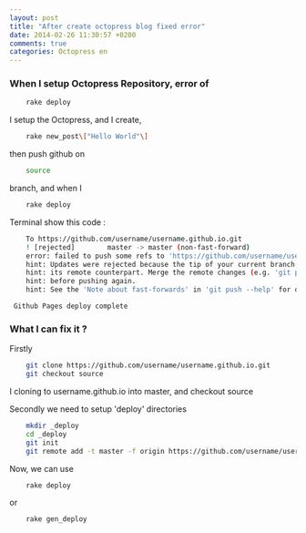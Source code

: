 ```yaml
---
layout: post
title: "After create octopress blog fixed error"
date: 2014-02-26 11:30:57 +0200
comments: true
categories: Octopress en
---
```



### When I setup Octopress Repository, error of
 
``` bash
    rake deploy
```


I setup the Octopress, and I create,

``` bash
    rake new_post\["Hello World"\]
```


then push github on

``` bash
    source
```


branch, and when I

``` bash
    rake deploy
```


 Terminal show this code :

``` bash
    To https://github.com/username/username.github.io.git
    ! [rejected]        master -> master (non-fast-forward)
    error: failed to push some refs to 'https://github.com/username/username.github.io.git'
    hint: Updates were rejected because the tip of your current branch is behind
    hint: its remote counterpart. Merge the remote changes (e.g. 'git pull')
    hint: before pushing again.
    hint: See the 'Note about fast-forwards' in 'git push --help' for details.
```
     Github Pages deploy complete



### What I can fix it ?

 Firstly

``` bash
    git clone https://github.com/username/username.github.io.git
    git checkout source
```


 I cloning to username.github.io into master, and checkout source

 Secondly we need to setup 'deploy' directories

``` bash
    mkdir _deploy
    cd _deploy
    git init
    git remote add -t master -f origin https://github.com/username/username.github.io.git
```


Now, we can use

``` bash
    rake deploy
```

or

``` bash
    rake gen_deploy
```